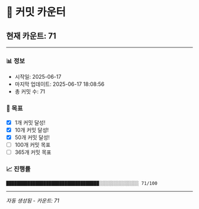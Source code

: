 # 🔢 커밋 카운터

## 현재 카운트: 71

---

### 📊 정보
- 시작일: 2025-06-17
- 마지막 업데이트: 2025-06-17 18:08:56
- 총 커밋 수: 71

### 🎯 목표
- [x] 1개 커밋 달성!
- [x] 10개 커밋 달성!
- [x] 50개 커밋 달성!
- [ ] 100개 커밋 목표
- [ ] 365개 커밋 목표

### 📈 진행률
```
███████████████████████████████████░░░░░░░░░░░░░░░ 71/100
```

---
*자동 생성됨 - 카운트: 71*
